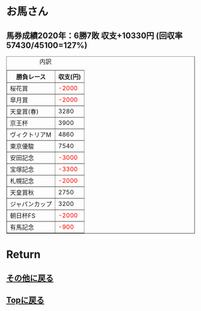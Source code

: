 # お馬さん

## 馬券成績2020年：6勝7敗  収支+10330円 (回収率 57430/45100=127%)<br>

<table border="1">

<caption>内訳</caption>

<thead>

<tr>
<th>勝負レース</th>
<th>収支(円)</th>
</tr>

</thead>

<tbody>

<tr>
<td>桜花賞</td>
<td><span style="color: red; ">-2000</span></td>
</tr>

<tr>
<td>皐月賞</td>
<td><span style="color: red; ">-2000</span></td>
</tr>

<tr>
<td>天皇賞(春)</td>
<td>3280</td>
</tr>

<tr>
<td>京王杯</td>
<td>3900</td>
</tr>

<tr>
<td>ヴィクトリアM</td>
<td>4860</td>
</tr>

<tr>
<td>東京優駿</td>
<td>7540</td>
</tr>

<tr>
<td>安田記念</td>
<td><span style="color: red; ">-3000</span></td>
</tr>

<tr>
<td>宝塚記念</td>
<td><span style="color: red; ">-3300</span></td>
</tr>

<tr>
<td>札幌記念</td>
<td><span style="color: red; ">-2000</span></td>
</tr>

<tr>
<td>天皇賞秋</td>
<td>2750</td>
</tr>

<tr>
<td>ジャパンカップ</td>
<td>3200</td>
</tr>

<tr>
<td>朝日杯FS</td>
<td><span style="color: red; ">-2000</span></td>
</tr>

<tr>
<td>有馬記念</td>
<td><span style="color: red; ">-900</span></td>
</tr>

</tbody>

</table>

# Return
## [その他に戻る](../others.md)
## [Topに戻る](https://motoyashinozaki.github.io/minidora/)